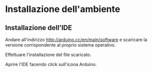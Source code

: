 Installazione dell'ambiente
=====

Installazione dell'IDE
-----

Andare all'indirizzo http://arduino.cc/en/main/software e scaricare la
versione corrispondente al proprio sistema operativo.

Effettuare l'installazione del file scaricato.

Aprire l'IDE facendo click sull'icona Arduino.
